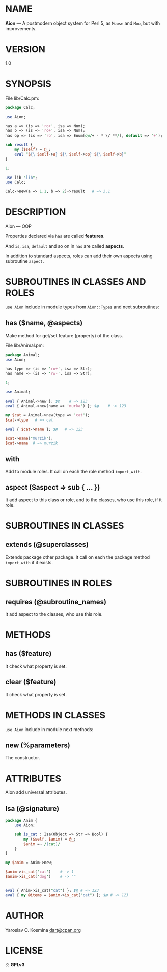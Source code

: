 # NAME

**Aion** — A postmodern object system for Perl 5, as `Moose` and `Moo`, but with improvements.

# VERSION

1.0

# SYNOPSIS

File lib/Calc.pm:
```perl
package Calc;

use Aion;

has a => (is => 'ro+', isa => Num);
has b => (is => 'ro+', isa => Num);
has op => (is => 'ro', isa => Enum[qw/+ - * \/ **/], default => '+');

sub result {
    my ($self) = @_;
    eval "${\ $self->a} ${\ $self->op} ${\ $self->b}"
}

1;
```

```perl
use lib "lib";
use Calc;

Calc->new(a => 1.1, b => 2)->result   # => 3.1
```

# DESCRIPTION

Aion — OOP 

Properties declared via `has` are called **features**.

And `is`, `isa`, `default` and so on in `has` are called **aspects**.

In addition to standard aspects, roles can add their own aspects using subroutine `aspect`.

# SUBROUTINES IN CLASSES AND ROLES

`use Aion` include in module types from `Aion::Types` and next subroutines:

## has ($name, @aspects)

Make method for get/set feature (property) of the class.

File lib/Animal.pm:
```perl
package Animal;
use Aion;

has type => (is => 'ro+', isa => Str);
has name => (is => 'rw-', isa => Str);

1;
```

```perl
use Animal;

eval { Animal->new }; $@    # ~> 123
eval { Animal->new(name => 'murka') }; $@    # ~> 123

my $cat = Animal->new(type => 'cat');
$cat->type   # => cat

eval { $cat->name }; $@   # ~> 123

$cat->name("murzik");
$cat->name  # => murzik
```

## with

Add to module roles. It call on each the role method `import_with`.

## aspect ($aspect => sub { ... })

It add aspect to this class or role, and to the classes, who use this role, if it role.

# SUBROUTINES IN CLASSES

## extends (@superclasses)

Extends package other package. It call on each the package method `import_with` if it exists.

# SUBROUTINES IN ROLES

## requires (@subroutine_names)

It add aspect to the classes, who use this role.

# METHODS

## has ($feature)

It check what property is set.

## clear ($feature)

It check what property is set.


# METHODS IN CLASSES

`use Aion` include in module next methods:

## new (%parameters)

The constructor.

# ATTRIBUTES

Aion add universal attributes.

## Isa (@signature)

```perl
package Anim {
    use Aion;

    sub is_cat : Isa(Object => Str => Bool) {
        my ($self, $anim) = @_;
        $anim =~ /(cat)/
    }
}

my $anim = Anim->new;

$anim->is_cat('cat')    # -> 1
$anim->is_cat('dog')    # -> ""


eval { Anim->is_cat("cat") }; $@ # ~> 123
eval { my @items = $anim->is_cat("cat") }; $@ # ~> 123
```

# AUTHOR

Yaroslav O. Kosmina [dart@cpan.org](mailto:dart@cpan.org)

# LICENSE

⚖ **GPLv3**